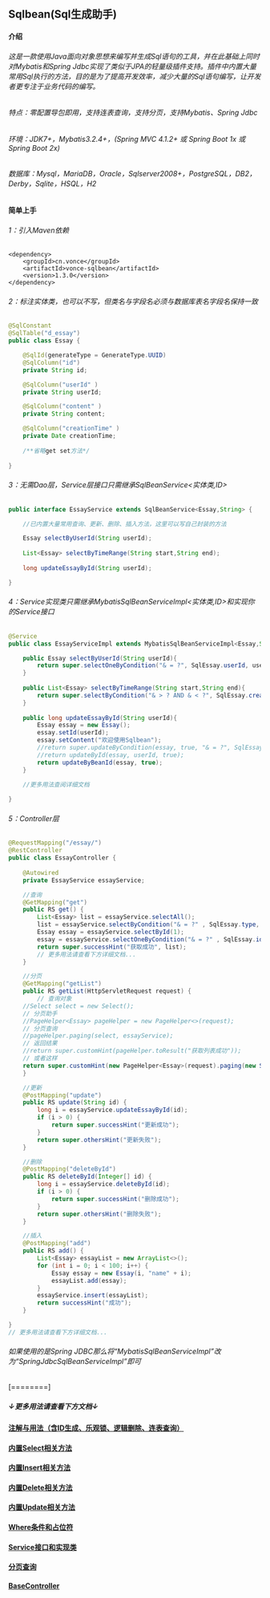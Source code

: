 ## Sqlbean(Sql生成助手)
#### 介绍
###### 这是一款使用Java面向对象思想来编写并生成Sql语句的工具，并在此基础上同时对Mybatis和Spring Jdbc实现了类似于JPA的轻量级插件支持。插件中内置大量常用Sql执行的方法，目的是为了提高开发效率，减少大量的Sql语句编写，让开发者更专注于业务代码的编写。

###### 特点：零配置导包即用，支持连表查询，支持分页，支持Mybatis、Spring Jdbc
###### 环境：JDK7+，Mybatis3.2.4+，(Spring MVC 4.1.2+ 或 Spring Boot 1x 或 Spring Boot 2x)
###### 数据库：Mysql，MariaDB，Oracle，Sqlserver2008+，PostgreSQL，DB2，Derby，Sqlite，HSQL，H2

#### 简单上手
###### 1：引入Maven依赖
	<dependency>
		<groupId>cn.vonce</groupId>
		<artifactId>vonce-sqlbean</artifactId>
		<version>1.3.0</version>
	</dependency>
###### 2：标注实体类，也可以不写，但类名与字段名必须与数据库表名字段名保持一致
```java
@SqlConstant
@SqlTable("d_essay")
public class Essay {

	@SqlId(generateType = GenerateType.UUID)
	@SqlColumn("id")
	private String id;

	@SqlColumn("userId" )
	private String userId;

	@SqlColumn("content" )
	private String content;

	@SqlColumn("creationTime" )
	private Date creationTime;
	
	/**省略get set方法*/
	
}
```
###### 3：无需Dao层，Service层接口只需继承SqlBeanService<实体类,ID>

```java
public interface EssayService extends SqlBeanService<Essay,String> {

	//已内置大量常用查询、更新、删除、插入方法，这里可以写自己封装的方法

	Essay selectByUserId(String userId);
	
	List<Essay> selectByTimeRange(String start,String end);
	
	long updateEssayById(String userId);

}
```
###### 4：Service实现类只需继承MybatisSqlBeanServiceImpl<实体类,ID>和实现你的Service接口
```java
@Service
public class EssayServiceImpl extends MybatisSqlBeanServiceImpl<Essay,String> implements EssayService {

	public Essay selectByUserId(String userId){
		return super.selectOneByCondition("& = ?", SqlEssay.userId, userId);
	}
	
	public List<Essay> selectByTimeRange(String start,String end){
		return super.selectByCondition("& > ? AND & < ?", SqlEssay.creationTime, start, SqlEssay.creationTime, end);
	}
	
	public long updateEssayById(String userId){
		Essay essay = new Essay();
		essay.setId(userId);
		essay.setContent("欢迎使用Sqlbean");
		//return super.updateByCondition(essay, true, "& = ?", SqlEssay.id, id);
		//return updateById(essay, userId, true);
		return updateByBeanId(essay, true);
	}
	
	//更多用法查阅详细文档

}
```
###### 5：Controller层
```java
@RequestMapping("/essay/")
@RestController
public class EssayController {
	
	@Autowired
	private EssayService essayService;

	//查询
	@GetMapping("get")
	public RS get() {
		List<Essay> list = essayService.selectAll();
		list = essayService.selectByCondition("& = ?" , SqlEssay.type, 2);
		Essay essay = essayService.selectById(1);
		essay = essayService.selectOneByCondition("& = ?" , SqlEssay.id, 1);
		return super.successHint("获取成功", list);
		// 更多用法请查看下方详细文档...
	}

	//分页
	@GetMapping("getList")
	public RS getList(HttpServletRequest request) {
		// 查询对象
	//Select select = new Select();
	// 分页助手
	//PageHelper<Essay> pageHelper = new PageHelper<>(request);
	// 分页查询
	//pageHelper.paging(select, essayService);
	// 返回结果
	//return super.customHint(pageHelper.toResult("获取列表成功"));
	// 或者这样
	return super.customHint(new PageHelper<Essay>(request).paging(new Select(),essayService).toResult("获取文章列表成功"));
	}

	//更新
	@PostMapping("update")
	public RS update(String id) {
		long i = essayService.updateEssayById(id);
		if (i > 0) {
			return super.successHint("更新成功");
		}
		return super.othersHint("更新失败");
	}

	//删除
	@PostMapping("deleteById")
	public RS deleteById(Integer[] id) {
		long i = essayService.deleteById(id);
		if (i > 0) {
			return super.successHint("删除成功");
		}
		return super.othersHint("删除失败");
	}

	//插入
	@PostMapping("add")
	public RS add() {
		List<Essay> essayList = new ArrayList<>();
		for (int i = 0; i < 100; i++) {
			Essay essay = new Essay(i, "name" + i);
			essayList.add(essay);
		}
		essayService.insert(essayList);
		return successHint("成功");
	}

}
// 更多用法请查看下方详细文档...
```
###### 如果使用的是Spring JDBC那么将“MybatisSqlBeanServiceImpl”改为“SpringJdbcSqlBeanServiceImpl”即可
[========]

##### ↓更多用法请查看下方文档↓

#### [注解与用法（含ID生成、乐观锁、逻辑删除、连表查询）](https://github.com/Jovilam77/vonce-sqlbean/blob/develop/doc/Annotation.md "注解与用法（含ID生成、乐观锁、逻辑删除、连表查询）")
#### [内置Select相关方法](https://github.com/Jovilam77/vonce-sqlbean/blob/develop/doc/Select.md "内置Select相关方法")
#### [内置Insert相关方法](https://github.com/Jovilam77/vonce-sqlbean/blob/develop/doc/Insert.md "内置Insert相关方法")
#### [内置Delete相关方法](https://github.com/Jovilam77/vonce-sqlbean/blob/develop/doc/Delete.md "内置Delete相关方法")
#### [内置Update相关方法](https://github.com/Jovilam77/vonce-sqlbean/blob/develop/doc/Update.md "内置Update相关方法")
#### [Where条件和占位符](https://github.com/Jovilam77/vonce-sqlbean/blob/develop/doc/Where.md "Where条件和占位符")
#### [Service接口和实现类](https://github.com/Jovilam77/vonce-sqlbean/blob/develop/doc/Interface.md "Service接口和实现类")
#### [分页查询](https://github.com/Jovilam77/vonce-sqlbean/blob/develop/doc/Paging.md "分页查询")
#### [BaseController](https://github.com/Jovilam77/vonce-sqlbean/blob/develop/doc/BaseController.md "BaseController")